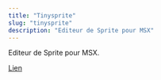 ```yaml
---
title: "Tinysprite"
slug: "tinysprite"
description: "Editeur de Sprite pour MSX"
---
```


Editeur de Sprite pour MSX.

[Lien](https://msxpen.com/)
